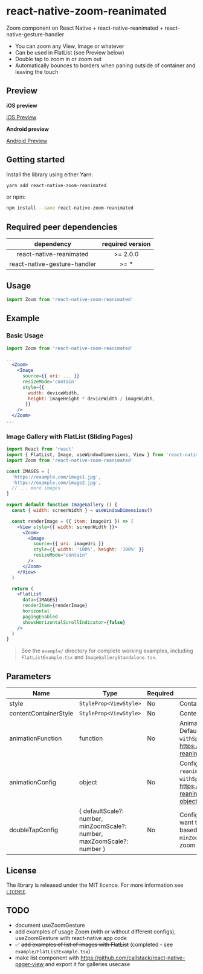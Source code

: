 # react-native-zoom-reanimated

Zoom component on React Native + react-native-reanimated + react-native-gesture-handler

* You can zoom any View, Image or whatever
* Can be used in FlatList (see Preview below)
* Double tap to zoom in or zoom out
* Automatically bounces to borders when paning outside of container and leaving the touch

## Preview

**iOS preview**

[iOS Preview](https://user-images.githubusercontent.com/11584712/174407015-2cd13692-a32e-4591-8cce-b47f6edb3cb9.mp4)

**Android preview**

[Android Preview](https://github.com/kesha-antonov/react-native-zoom-reanimated/assets/11584712/7e8a572b-8130-4aea-88c7-2ca035a155a1)

## Getting started

Install the library using either Yarn:

```bash
yarn add react-native-zoom-reanimated
```

or npm:

```bash
npm install --save react-native-zoom-reanimated
```

## Required peer dependencies

|          dependency          | required version |
|:----------------------------:|:----------------:|
|   react-native-reanimated    |    \>= 2.0.0     |
| react-native-gesture-handler |      \>= *       |


## Usage

```javascript
import Zoom from 'react-native-zoom-reanimated'
```

## Example

### Basic Usage

```jsx
import Zoom from 'react-native-zoom-reanimated'

...
  <Zoom>
    <Image
      source={{ uri: ... }}
      resizeMode='contain'
      style={{
        width: deviceWidth,
        height: imageHeight * deviceWidth / imageWidth,
       }}
    />
  </Zoom>
...
```

### Image Gallery with FlatList (Sliding Pages)

```jsx
import React from 'react'
import { FlatList, Image, useWindowDimensions, View } from 'react-native'
import Zoom from 'react-native-zoom-reanimated'

const IMAGES = [
  'https://example.com/image1.jpg',
  'https://example.com/image2.jpg',
  // ... more images
]

export default function ImageGallery () {
  const { width: screenWidth } = useWindowDimensions()

  const renderImage = ({ item: imageUri }) => (
    <View style={{ width: screenWidth }}>
      <Zoom>
        <Image
          source={{ uri: imageUri }}
          style={{ width: '100%', height: '100%' }}
          resizeMode="contain"
        />
      </Zoom>
    </View>
  )

  return (
    <FlatList
      data={IMAGES}
      renderItem={renderImage}
      horizontal
      pagingEnabled
      showsHorizontalScrollIndicator={false}
    />
  )
}
```

> See the `example/` directory for complete working examples, including `FlatListExample.tsx` and `ImageGalleryStandalone.tsx`.

## Parameters

| Name                  | Type                   | Required | Description                                                                                                                                                                                                              |
|-----------------------|------------------------|----------|------------------|
| style                 | `StyleProp<ViewStyle>` | No       | Container style |
| contentContainerStyle | `StyleProp<ViewStyle>` | No       | Content container style |
| animationFunction     | function               | No       | Animation function from `react-native-reanimated`. Default: `withTiming`. For example, you can use `withSpring` instead: https://docs.swmansion.com/react-native-reanimated/docs/api/animations/withSpring |
| animationConfig       | object                 | No       | Config for animation function from `react-native-reanimated`. For example, avaiable options for `withSpring` animation: https://docs.swmansion.com/react-native-reanimated/docs/api/animations/withSpring#options-object |
| doubleTapConfig       | { defaultScale?: number, minZoomScale?: number, maxZoomScale?: number } | No | Config for zoom on double tap. `defaultScale` - if you want to have fixed zoom on double tap, or calculated based on dimensions then leave it as it is. `minZoomScale` and `maxZoomScale` define range with min zoom & max zoom on double tap |


## License

The library is released under the MIT licence. For more information see [`LICENSE`](/LICENSE).

## TODO

- document useZoomGesture
- add examples of usage Zoom (with or without different configs), useZoomGesture with react-native app code  
- ✅ ~~add examples of list of images with FlatList~~ (completed - see `example/FlatListExample.tsx`)
- make list component with https://github.com/callstack/react-native-pager-view and export it for galleries usecase
